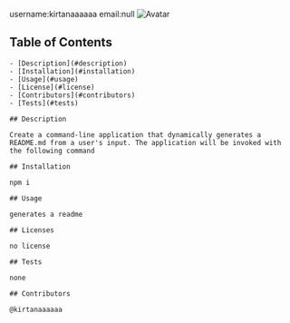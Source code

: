 username:kirtanaaaaaa
email:null
![Avatar](https://avatars0.githubusercontent.com/u/52110425?v=4)
## Table of Contents
  
    - [Description](#description)
    - [Installation](#installation)
    - [Usage](#usage)
    - [License](#license)
    - [Contributors](#contributors)
    - [Tests](#tests)

    ## Description
  
    Create a command-line application that dynamically generates a README.md from a user's input. The application will be invoked with the following command

    ## Installation 

    npm i

    ## Usage

    generates a readme

    ## Licenses

    no license

    ## Tests

    none

    ## Contributors

    @kirtanaaaaaa
    